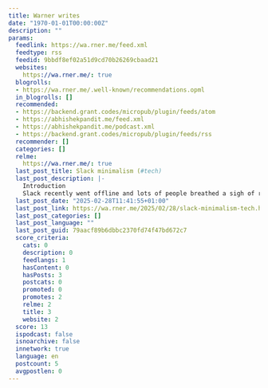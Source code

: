 ```yaml
---
title: Warner writes
date: "1970-01-01T00:00:00Z"
description: ""
params:
  feedlink: https://wa.rner.me/feed.xml
  feedtype: rss
  feedid: 9bbdf8ef02a51d9cd70b26269cbaad21
  websites:
    https://wa.rner.me/: true
  blogrolls:
  - https://wa.rner.me/.well-known/recommendations.opml
  in_blogrolls: []
  recommended:
  - https://backend.grant.codes/micropub/plugin/feeds/atom
  - https://abhishekpandit.me/feed.xml
  - https://abhishekpandit.me/podcast.xml
  - https://backend.grant.codes/micropub/plugin/feeds/rss
  recommender: []
  categories: []
  relme:
    https://wa.rner.me/: true
  last_post_title: Slack minimalism (#tech)
  last_post_description: |-
    Introduction
    Slack recently went offline and lots of people breathed a sigh of relief. I wasn’t one because I’ve been Slack free for some years, but I thought I’d dig out this old etiquette
  last_post_date: "2025-02-28T11:41:55+01:00"
  last_post_link: https://wa.rner.me/2025/02/28/slack-minimalism-tech.html
  last_post_categories: []
  last_post_language: ""
  last_post_guid: 79aacf89b6dbbc2370fd74f47bd672c7
  score_criteria:
    cats: 0
    description: 0
    feedlangs: 1
    hasContent: 0
    hasPosts: 3
    postcats: 0
    promoted: 0
    promotes: 2
    relme: 2
    title: 3
    website: 2
  score: 13
  ispodcast: false
  isnoarchive: false
  innetwork: true
  language: en
  postcount: 5
  avgpostlen: 0
---
```

